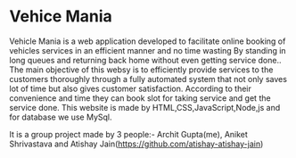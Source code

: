 # Vehice Mania
Vehicle Mania  is a web application developed to facilitate online booking of vehicles services in an efficient manner and no time wasting By standing in long queues and returning back home without even getting service done.. The main objective of this websy is to efficiently provide services to the customers thoroughly through a fully automated system that not only saves lot of time but also gives customer satisfaction. According to their convenience and time they can book slot for taking service and get the service done.
This website is made by HTML,CSS,JavaScript,Node,js and for database we use MySql.

It is a group project made by 3 people:- Archit Gupta(me), Aniket Shrivastava and Atishay Jain(https://github.com/atishay-atishay-jain)
